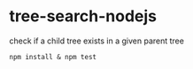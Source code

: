 # tree-search-nodejs
check if a child tree exists in a given parent tree

    npm install & npm test
